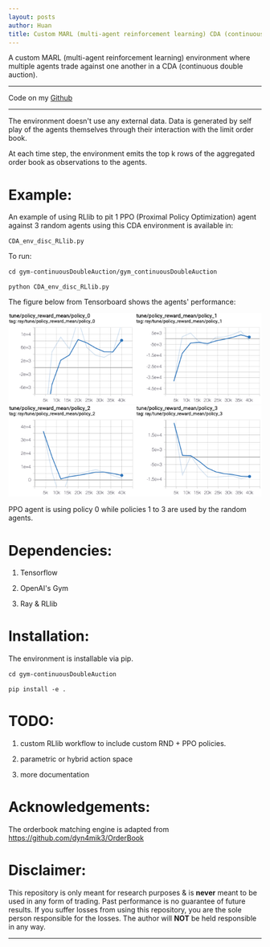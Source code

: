 ```yaml
---
layout: posts
author: Huan
title: Custom MARL (multi-agent reinforcement learning) CDA (continuous double auction) environment
---
```


A custom MARL (multi-agent reinforcement learning) environment where multiple
agents trade against one another in a CDA (continuous double auction).

---

Code on my [Github](https://github.com/ChuaCheowHuan/gym-continuousDoubleAuction)

---

The environment doesn't use any external data. Data is generated by self play
of the agents themselves through their interaction with the limit order book.

At each time step, the environment emits the top k rows of the aggregated
order book as observations to the agents.

# Example:
An example of using RLlib to pit 1 PPO (Proximal Policy Optimization) agent
against 3 random agents using this CDA environment is available in:
```
CDA_env_disc_RLlib.py
```

To run:
```
cd gym-continuousDoubleAuction/gym_continuousDoubleAuction
```
```
python CDA_env_disc_RLlib.py
```

The figure below from Tensorboard shows the agents' performance:

![image](/assets/images/MARL_CDA_env/agent0and1.png)
![image](/assets/images/MARL_CDA_env/agent2and3.png)

PPO agent is using policy 0 while policies 1 to 3 are used by the random agents.

# Dependencies:
1) Tensorflow

2) OpenAI's Gym

3) Ray & RLlib

# Installation:
The environment is installable via pip.
```
cd gym-continuousDoubleAuction
```
```
pip install -e .
```

# TODO:
1) custom RLlib workflow to include custom RND + PPO policies.

2) parametric or hybrid action space

3) more documentation

# Acknowledgements:
The orderbook matching engine is adapted from
https://github.com/dyn4mik3/OrderBook

# Disclaimer:
This repository is only meant for research purposes & is **never** meant to be
used in any form of trading. Past performance is no guarantee of future results.
If you suffer losses from using this repository, you are the sole person
responsible for the losses. The author will **NOT** be held responsible in any
way.

---

<br>
